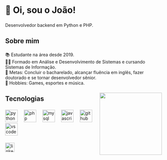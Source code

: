 <h1 align="left">👋 Oi, sou o João!</h1>

###

<p align="left">Desenvolvedor backend em Python e PHP.</p>

###

<h2 align="left">Sobre mim</h2>

###

<p align="left">📚 Estudante na área desde 2019.<br>👨‍🎓 Formado em Análise e Desenvolvimento de Sistemas e cursando Sistemas de Informação.<br>🎯 Metas: Concluir o bacharelado, alcançar fluência em inglês, fazer doutorado e se tornar desenvolvedor sênior.<br>🎲 Hobbies: Games, esportes e música.</p>

###

<img align="right" height="200" src="https://media0.giphy.com/media/v1.Y2lkPTc5MGI3NjExcGc1eG9vc3I5Z2RjdjE4cGQzMWtrOTgyYm9oM2pvcDN5OWdhYjBqaiZlcD12MV9pbnRlcm5hbF9naWZfYnlfaWQmY3Q9Zw/bGgsc5mWoryfgKBx1u/giphy.gif"  />

###

<h2 align="left">Tecnologias</h2>

###

<div align="left">
  <img src="https://cdn.jsdelivr.net/gh/devicons/devicon/icons/python/python-original.svg" height="40" alt="python logo"  />
  <img width="12" />
  <img src="https://cdn.jsdelivr.net/gh/devicons/devicon/icons/php/php-original.svg" height="40" alt="php logo"  />
  <img width="12" />
  <img src="https://cdn.jsdelivr.net/gh/devicons/devicon/icons/mysql/mysql-original.svg" height="40" alt="mysql logo"  />
  <img width="12" />
  <img src="https://cdn.jsdelivr.net/gh/devicons/devicon/icons/javascript/javascript-original.svg" height="40" alt="javascript logo"  />
  <img width="12" />
  <img src="https://cdn.jsdelivr.net/gh/devicons/devicon/icons/github/github-original.svg" height="40" alt="github logo"  />
  <img width="12" />
  <img src="https://cdn.jsdelivr.net/gh/devicons/devicon/icons/vscode/vscode-original.svg" height="40" alt="vscode logo"  />
</div>

###

<div align="left">
  <a href="https://www.linkedin.com/in/jo%C3%A3o-victor-santos-vargas-da-silva-32a153235/" target="_blank">
    <img src="https://img.shields.io/static/v1?message=LinkedIn&logo=linkedin&label=&color=0077B5&logoColor=white&labelColor=&style=for-the-badge" height="30" alt="linkedin logo"  />
  </a>
</div>

###
